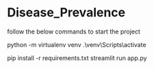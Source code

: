 # Disease_Prevalence

follow the below commands to start the project

python -m virtualenv venv
.\venv\Scripts\activate 

pip install -r requirements.txt
streamlit run app.py
